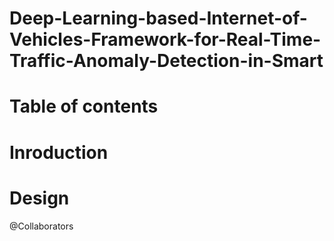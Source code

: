 # Deep-Learning-based-Internet-of-Vehicles-Framework-for-Real-Time-Traffic-Anomaly-Detection-in-Smart


# Table of contents

# Inroduction

# Design

@Collaborators
